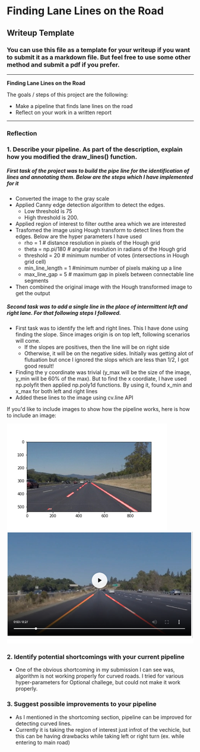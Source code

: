 # **Finding Lane Lines on the Road** 

## Writeup Template

### You can use this file as a template for your writeup if you want to submit it as a markdown file. But feel free to use some other method and submit a pdf if you prefer.

---

**Finding Lane Lines on the Road**

The goals / steps of this project are the following:
* Make a pipeline that finds lane lines on the road
* Reflect on your work in a written report


[//]: # (Image References)

[image1]: ./examples/grayscale.jpg "Grayscale"

---

### Reflection

### 1. Describe your pipeline. As part of the description, explain how you modified the draw_lines() function.

##### First task of the project was to build the pipe line for the identification of lines and annotating them. Below are the steps which I have implemented for it
  * Converted the image to the gray scale
  * Applied Canny edge detection algorithm to detect the edges. 
       * Low threshold is 75 
       * High threshold is 200. 
  * Applied region of interest to filter outthe area which we are interested
  * Trasfomed the image using Hough transform to detect lines from the edges. Below are the hyper parameters I have used
      * rho = 1 # distance resolution in pixels of the Hough grid
      * theta = np.pi/180  # angular resolution in radians of the Hough grid
      * threshold = 20     # minimum number of votes (intersections in Hough grid cell)
      * min_line_length = 1 #minimum number of pixels making up a line
      * max_line_gap = 5    # maximum gap in pixels between connectable line segments
   * Then combined the original image with the Hough transformed image to get the output

##### Second task was to add a single line in the place of intermittent left and right lane. For that following steps I followed.
  
  * First task was to identify the left and right lines. This I have done using finding the slope. Since images origin is on top left, following scenarios will come.
      * If the slopes are positives, then the line will be on right side
      * Otherwise, it will be on the negative sides.
      Initially was getting alot of flutuation but once I ignored the slops which are less than 1/2, I got good result!
   * Finding the y coordinate was trivial (y_max will be the size of the image, y_min will be 60% of the max). But to find the x coordiate, I have used np.polyfit then applied np.poly1d functions. By using it, found x_min and x_max for both left and right lines
   * Added these lines to the image using cv.line API 

If you'd like to include images to show how the pipeline works, here is how to include an image: 

![Image befor modifying draw_lines](sample_intermitted_lines.jpg)
![Image after modifying draw_lines](final_video_image.png)


### 2. Identify potential shortcomings with your current pipeline

  * One of the obvious shortcoming in my submission I can see was, algorithm is not working properly for curved roads. I tried for various hyper-parameters for Optional challege, but could not make it work properly.  


### 3. Suggest possible improvements to your pipeline
  * As I mentioned in the shortcoming section, pipeline can be improved for detecting curved lines. 
  * Currently it is taking the region of interest just infrot of the vechicle, but this can be having drawbacks while taking left or right turn (ex. while entering to main road)
